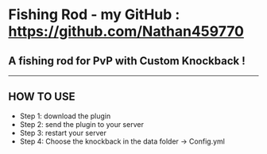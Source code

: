 # Fishing Rod - my GitHub : https://github.com/Nathan459770

## A fishing rod for PvP with Custom Knockback !

---

## HOW TO USE
* Step 1: download the plugin
* Step 2: send the plugin to your server
* Step 3: restart your server
* Step 4: Choose the knockback in the data folder -> Config.yml
